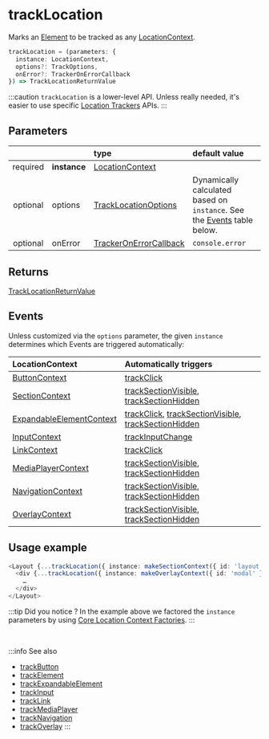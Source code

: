 # trackLocation

Marks an [Element](/tracking/core-concepts/elements.md#elements) to be tracked as any [LocationContext](/taxonomy/location-contexts/overview.md).

```typescript
trackLocation = (parameters: {
  instance: LocationContext,
  options?: TrackOptions,
  onError?: TrackerOnErrorCallback
}) => TrackLocationReturnValue
```

:::caution
`trackLocation` is a lower-level API. Unless really needed, it's easier to use specific [Location Trackers](/tracking/api-reference/location-trackers/overview.md) APIs. 
:::

## Parameters
|          |              | type                                                                                   | default value
| :-:      | :--          | :--                                                                                    | :--           
| required | **instance** | [LocationContext](/taxonomy/location-contexts/overview.md)                             |
| optional | options      | [TrackLocationOptions](/tracking/api-reference/interfaces/TrackLocationOptions.md)     | Dynamically calculated based on `instance`. See the [Events](#events) table below.
| optional | onError      | [TrackerOnErrorCallback](/tracking/api-reference/interfaces/TrackerOnErrorCallback.md) | `console.error`

## Returns
[TrackLocationReturnValue](/tracking/api-reference/interfaces/TrackLocationReturnValue.md) 

## Events
Unless customized via the `options` parameter, the given `instance` determines which Events are triggered automatically:

| LocationContext | Automatically triggers
| :--                                                                                  | :--           
| [ButtonContext](/taxonomy/location-contexts/ButtonContext.md)                        | [trackClick](/tracking/api-reference/event-trackers/trackClick.md)
| [SectionContext](/taxonomy/location-contexts/SectionContext.md)                      | [trackSectionVisible](/tracking/api-reference/event-trackers/trackSectionVisible.md), [trackSectionHidden](/tracking/api-reference/event-trackers/trackSectionHidden.md)
| [ExpandableElementContext](/taxonomy/location-contexts/ExpandanbleElementContext.md) | [trackClick](/tracking/api-reference/event-trackers/trackClick.md), [trackSectionVisible](/tracking/api-reference/event-trackers/trackSectionVisible.md), [trackSectionHidden](/tracking/api-reference/event-trackers/trackSectionHidden.md)
| [InputContext](/taxonomy/location-contexts/InputContext.md)                          | [trackInputChange](/tracking/api-reference/event-trackers/trackInputChange.md)
| [LinkContext](/taxonomy/location-contexts/LinkContext.md)                            | [trackClick](/tracking/api-reference/event-trackers/trackClick.md)
| [MediaPlayerContext](/taxonomy/location-contexts/MediaPlayerContext.md)              | [trackSectionVisible](/tracking/api-reference/event-trackers/trackSectionVisible.md), [trackSectionHidden](/tracking/api-reference/event-trackers/trackSectionHidden.md)
| [NavigationContext](/taxonomy/location-contexts/NavigationContext.md)                | [trackSectionVisible](/tracking/api-reference/event-trackers/trackSectionVisible.md), [trackSectionHidden](/tracking/api-reference/event-trackers/trackSectionHidden.md)
| [OverlayContext](/taxonomy/location-contexts/OverlayContext.md)                      | [trackSectionVisible](/tracking/api-reference/event-trackers/trackSectionVisible.md), [trackSectionHidden](/tracking/api-reference/event-trackers/trackSectionHidden.md)

## Usage example

```typescript jsx
<Layout {...trackLocation({ instance: makeSectionContext({ id: 'layout' }) })}>
  <div {...trackLocation({ instance: makeOverlayContext({ id: 'modal' }) })}>
    …
  </div>
</Layout>
```

:::tip Did you notice ?
In the example above we factored the `instance` parameters by using [Core Location Context Factories](/tracking/api-reference/low-level/core-factories.md#location-context-factories).
:::

<br />

:::info See also
- [trackButton](/tracking/api-reference/location-trackers/trackButton.md)
- [trackElement](/tracking/api-reference/location-trackers/trackElement.md)
- [trackExpandableElement](/tracking/api-reference/location-trackers/trackExpandableElement.md)
- [trackInput](/tracking/api-reference/location-trackers/trackInput.md)
- [trackLink](/tracking/api-reference/location-trackers/trackLink.md)
- [trackMediaPlayer](/tracking/api-reference/location-trackers/trackMediaPlayer.md)
- [trackNavigation](/tracking/api-reference/location-trackers/trackNavigation.md)
- [trackOverlay](/tracking/api-reference/location-trackers/trackOverlay.md)
:::
